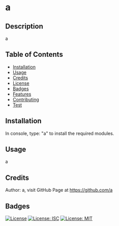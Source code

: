 # a
  
  ## Description
  a

  ## Table of Contents
  * [Installation](#Installation)
  * [Usage](#Usage)
  * [Credits](#Credits)
  * [License](#License)
  * [Badges](#Badges)
  * [Features](#Features)
  * [Contributing](#Contributing)
  * [Test](#Test)
  
  ## Installation
  In console, type: "a" to install the required modules.

  ## Usage
  a

  ## Credits
  Author: a, visit GitHub Page at https://github.com/a

  ## Badges
  [![License](https://img.shields.io/badge/License-Apache%202.0-blue.svg)](https://opensource.org/licenses/Apache-2.0)
  [![License: ISC](https://img.shields.io/badge/License-ISC-blue.svg)](https://opensource.org/licenses/ISC)
  [![License: MIT](https://img.shields.io/badge/License-MIT-yellow.svg)](https://opensource.org/licenses/MIT)
